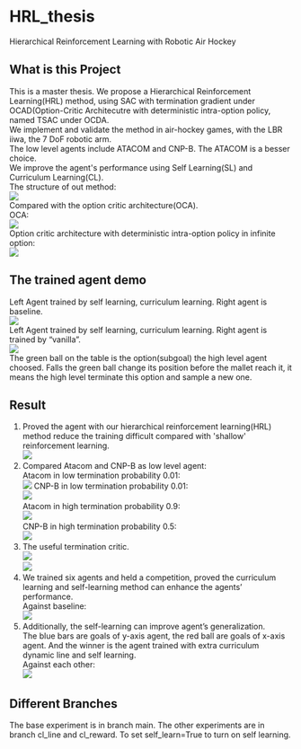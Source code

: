 # HRL_thesis
Hierarchical Reinforcement Learning with Robotic Air Hockey
## What is this Project
This is a master thesis. We propose a Hierarchical Reinforcement Learning(HRL) method, using SAC with termination 
gradient under OCAD(Option-Critic Architecutre with deterministic intra-option policy, named TSAC under OCDA. \
We implement and validate the method in air-hockey games, with the LBR iiwa, the 7 DoF robotic arm.\
The low level agents include ATACOM and CNP-B. The ATACOM is a besser choice.\
We improve the agent's performance using Self Learning(SL) and Curriculum Learning(CL).\
The structure of out method:\
![](./demo/Flow_chart.png)\
Compared with the option critic architecture(OCA).\
OCA:\
![](./demo/OCA.png)\
Option critic architecture with deterministic intra-option policy in infinite option:\
![](./demo/OCADinInfiniteOption.png)

## The trained agent demo
Left Agent trained by self learning, curriculum learning.  Right agent is baseline.\
![](./demo/sl_cl_line_vs_base.gif)\
Left Agent trained by self learning, curriculum learning.  Right agent is trained by “vanilla”.\
![](./demo/sl_cl_line_vs_ori.gif)\
The green ball on the table is the option(subgoal) the high level agent choosed. Falls the green ball change its 
position before the mallet reach it, it means the high level terminate this option and sample a new one.

## Result
1. Proved the agent with our hierarchical reinforcement learning(HRL) method reduce the training difficult compared with 'shallow'
reinforcement learning.\
![](./demo/hrl.png)
2. Compared Atacom and CNP-B as low level agent:\
Atacom in low termination probability 0.01:\
![](./demo/fixed_0_01.gif)
CNP-B in low termination probability 0.01:\
![](./demo/nn_fixed_0_01.gif)\
Atacom in high termination probability 0.9:\
![](./demo/fixed_0_9.gif)\
CNP-B in high termination probability 0.5:\
![](./demo/nn_fixed_0_5.gif)
3. The useful termination critic.\
![](./demo/4metrics.png)\
![](./demo/beta.png)
4. We trained six agents and held a competition, proved the curriculum learning and 
self-learning method can enhance the agents’ performance.\
Against baseline:\
![](./demo/against_baseline.png)
5. Additionally, the self-learning can improve agent’s generalization.\
The blue bars are goals of y-axis agent, the red ball are goals of x-axis agent. And the winner is the agent trained with extra
curriculum dynamic line and self learning.\
Against each other:\
![](./demo/against_each.png)


## Different Branches
The base experiment is in branch main. The other experiments are in branch cl_line and cl_reward. To set self_learn=True to 
turn on self learning.





